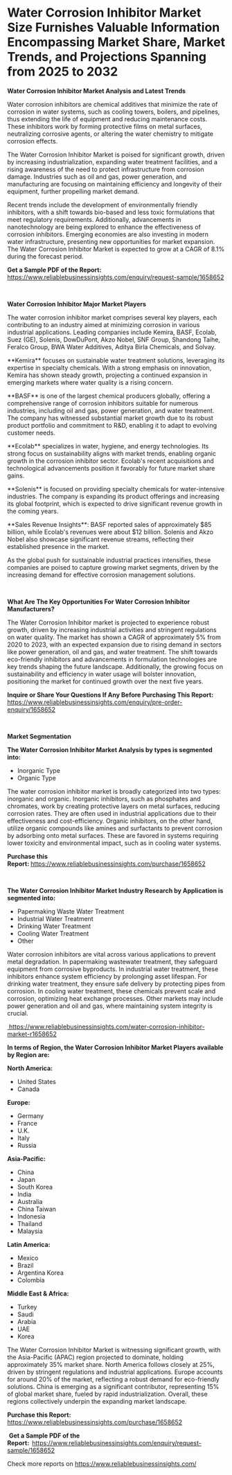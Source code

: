 <p><h1>Water Corrosion Inhibitor Market Size Furnishes Valuable Information Encompassing Market Share, Market Trends, and Projections Spanning from 2025 to 2032</h1></p><p><strong>Water Corrosion Inhibitor Market Analysis and Latest Trends</strong></p>
<p><p>Water corrosion inhibitors are chemical additives that minimize the rate of corrosion in water systems, such as cooling towers, boilers, and pipelines, thus extending the life of equipment and reducing maintenance costs. These inhibitors work by forming protective films on metal surfaces, neutralizing corrosive agents, or altering the water chemistry to mitigate corrosion effects.</p><p>The Water Corrosion Inhibitor Market is poised for significant growth, driven by increasing industrialization, expanding water treatment facilities, and a rising awareness of the need to protect infrastructure from corrosion damage. Industries such as oil and gas, power generation, and manufacturing are focusing on maintaining efficiency and longevity of their equipment, further propelling market demand.</p><p>Recent trends include the development of environmentally friendly inhibitors, with a shift towards bio-based and less toxic formulations that meet regulatory requirements. Additionally, advancements in nanotechnology are being explored to enhance the effectiveness of corrosion inhibitors. Emerging economies are also investing in modern water infrastructure, presenting new opportunities for market expansion. The Water Corrosion Inhibitor Market is expected to grow at a CAGR of 8.1% during the forecast period.</p></p>
<p><strong>Get a Sample PDF of the Report:&nbsp;</strong> <a href="https://www.reliablebusinessinsights.com/enquiry/request-sample/1658652?utm_campaign=3352&utm_medium=2&utm_source=Github&utm_content=ia&utm_term=31032025&utm_id=water-corrosion-inhibitor">https://www.reliablebusinessinsights.com/enquiry/request-sample/1658652</a></p>
<p>&nbsp;</p>
<p><strong>Water Corrosion Inhibitor Major Market Players</strong></p>
<p><p>The water corrosion inhibitor market comprises several key players, each contributing to an industry aimed at minimizing corrosion in various industrial applications. Leading companies include Kemira, BASF, Ecolab, Suez (GE), Solenis, DowDuPont, Akzo Nobel, SNF Group, Shandong Taihe, Feralco Group, BWA Water Additives, Aditya Birla Chemicals, and Solvay.</p><p>**Kemira** focuses on sustainable water treatment solutions, leveraging its expertise in specialty chemicals. With a strong emphasis on innovation, Kemira has shown steady growth, projecting a continued expansion in emerging markets where water quality is a rising concern.</p><p>**BASF** is one of the largest chemical producers globally, offering a comprehensive range of corrosion inhibitors suitable for numerous industries, including oil and gas, power generation, and water treatment. The company has witnessed substantial market growth due to its robust product portfolio and commitment to R&D, enabling it to adapt to evolving customer needs.</p><p>**Ecolab** specializes in water, hygiene, and energy technologies. Its strong focus on sustainability aligns with market trends, enabling organic growth in the corrosion inhibitor sector. Ecolab's recent acquisitions and technological advancements position it favorably for future market share gains.</p><p>**Solenis** is focused on providing specialty chemicals for water-intensive industries. The company is expanding its product offerings and increasing its global footprint, which is expected to drive significant revenue growth in the coming years.</p><p>**Sales Revenue Insights**: BASF reported sales of approximately $85 billion, while Ecolab's revenues were about $12 billion. Solenis and Akzo Nobel also showcase significant revenue streams, reflecting their established presence in the market.</p><p>As the global push for sustainable industrial practices intensifies, these companies are poised to capture growing market segments, driven by the increasing demand for effective corrosion management solutions.</p></p>
<p>&nbsp;</p>
<p><strong>What Are The Key Opportunities For Water Corrosion Inhibitor Manufacturers?</strong></p>
<p><p>The Water Corrosion Inhibitor market is projected to experience robust growth, driven by increasing industrial activities and stringent regulations on water quality. The market has shown a CAGR of approximately 5% from 2020 to 2023, with an expected expansion due to rising demand in sectors like power generation, oil and gas, and water treatment. The shift towards eco-friendly inhibitors and advancements in formulation technologies are key trends shaping the future landscape. Additionally, the growing focus on sustainability and efficiency in water usage will bolster innovation, positioning the market for continued growth over the next five years.</p></p>
<p><strong>Inquire or Share Your Questions If Any Before Purchasing This Report:</strong> <a href="https://www.reliablebusinessinsights.com/enquiry/pre-order-enquiry/1658652?utm_campaign=3352&utm_medium=2&utm_source=Github&utm_content=ia&utm_term=31032025&utm_id=water-corrosion-inhibitor">https://www.reliablebusinessinsights.com/enquiry/pre-order-enquiry/1658652</a></p>
<p>&nbsp;</p>
<p><strong>Market Segmentation</strong></p>
<p><strong>The Water Corrosion Inhibitor Market Analysis by types is segmented into:</strong></p>
<p><ul><li>Inorganic Type</li><li>Organic Type</li></ul></p>
<p><p>The water corrosion inhibitor market is broadly categorized into two types: inorganic and organic. Inorganic inhibitors, such as phosphates and chromates, work by creating protective layers on metal surfaces, reducing corrosion rates. They are often used in industrial applications due to their effectiveness and cost-efficiency. Organic inhibitors, on the other hand, utilize organic compounds like amines and surfactants to prevent corrosion by adsorbing onto metal surfaces. These are favored in systems requiring lower toxicity and environmental impact, such as in cooling water systems.</p></p>
<p><strong>Purchase this Report:&nbsp;</strong><a href="https://www.reliablebusinessinsights.com/purchase/1658652?utm_campaign=3352&utm_medium=2&utm_source=Github&utm_content=ia&utm_term=31032025&utm_id=water-corrosion-inhibitor">https://www.reliablebusinessinsights.com/purchase/1658652</a></p>
<p>&nbsp;</p>
<p><strong>The Water Corrosion Inhibitor Market Industry Research by Application is segmented into:</strong></p>
<p><ul><li>Papermaking Waste Water Treatment</li><li>Industrial Water Treatment</li><li>Drinking Water Treatment</li><li>Cooling Water Treatment</li><li>Other</li></ul></p>
<p><p>Water corrosion inhibitors are vital across various applications to prevent metal degradation. In papermaking wastewater treatment, they safeguard equipment from corrosive byproducts. In industrial water treatment, these inhibitors enhance system efficiency by prolonging asset lifespan. For drinking water treatment, they ensure safe delivery by protecting pipes from corrosion. In cooling water treatment, these chemicals prevent scale and corrosion, optimizing heat exchange processes. Other markets may include power generation and oil and gas, where maintaining system integrity is crucial.</p></p>
<p><a href="https://www.reliablebusinessinsights.com/water-corrosion-inhibitor-market-r1658652?utm_campaign=3352&utm_medium=2&utm_source=Github&utm_content=ia&utm_term=31032025&utm_id=water-corrosion-inhibitor">&nbsp;https://www.reliablebusinessinsights.com/water-corrosion-inhibitor-market-r1658652</a></p>
<p><strong>In terms of Region, the Water Corrosion Inhibitor Market Players available by Region are:</strong></p>
<p>
    <p> <strong> North America: </strong>
        <ul>
            <li>United States</li>
            <li>Canada</li>
        </ul>
        </p> 
    <p> <strong> Europe: </strong>
        <ul>
            <li>Germany</li>
            <li>France</li>
            <li>U.K.</li>
            <li>Italy</li>
            <li>Russia</li>
        </ul>
        </p> 
    <p> <strong> Asia-Pacific: </strong>
        <ul>
            <li>China</li>
            <li>Japan</li>
            <li>South Korea</li>
            <li>India</li>
            <li>Australia</li>
            <li>China Taiwan</li>
            <li>Indonesia</li>
            <li>Thailand</li>
            <li>Malaysia</li>
        </ul>
        </p> 
    <p> <strong> Latin America: </strong>
        <ul>
            <li>Mexico</li>
            <li>Brazil</li>
            <li>Argentina Korea</li>
            <li>Colombia</li>
        </ul>
        </p> 
    <p> <strong> Middle East & Africa: </strong>
        <ul>
            <li>Turkey</li>
            <li>Saudi</li>
            <li>Arabia</li>
            <li>UAE</li>
            <li>Korea</li>
        </ul>
    </p>
    </p>
<p><p>The Water Corrosion Inhibitor Market is witnessing significant growth, with the Asia-Pacific (APAC) region projected to dominate, holding approximately 35% market share. North America follows closely at 25%, driven by stringent regulations and industrial applications. Europe accounts for around 20% of the market, reflecting a robust demand for eco-friendly solutions. China is emerging as a significant contributor, representing 15% of global market share, fueled by rapid industrialization. Overall, these regions collectively underpin the expanding market landscape.</p></p>
<p><strong>Purchase this Report: </strong><a href="https://www.reliablebusinessinsights.com/purchase/1658652?utm_campaign=3352&utm_medium=2&utm_source=Github&utm_content=ia&utm_term=31032025&utm_id=water-corrosion-inhibitor">https://www.reliablebusinessinsights.com/purchase/1658652</a></p>
<p>&nbsp;<strong>Get a Sample PDF of the Report:&nbsp;&nbsp;</strong><a href="https://www.reliablebusinessinsights.com/enquiry/request-sample/1658652?utm_campaign=3352&utm_medium=2&utm_source=Github&utm_content=ia&utm_term=31032025&utm_id=water-corrosion-inhibitor">https://www.reliablebusinessinsights.com/enquiry/request-sample/1658652</a></p>
<p><strong></strong></p>
<p>Check more reports on <a href="https://www.reliablebusinessinsights.com/?utm_campaign=3352&utm_medium=2&utm_source=Github&utm_content=ia&utm_term=31032025&utm_id=water-corrosion-inhibitor">https://www.reliablebusinessinsights.com/</a></p>